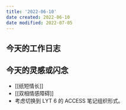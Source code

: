 ```yaml
---
title: '2022-06-10'
date created: 2022-06-10
date modified: 2022-07-05
---
```


## 今天的工作日志

## 今天的灵感或闪念

- [[纸短情长]]
- [[双相情感障碍]]
- 考虑切换到 LYT 6 的 ACCESS 笔记组织形式。
